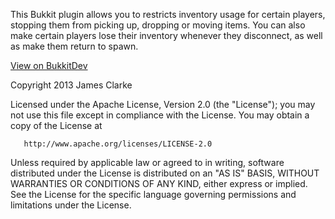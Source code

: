 This Bukkit plugin allows you to restricts inventory usage for certain players, stopping them from picking up, dropping or moving items.
You can also make certain players lose their inventory whenever they disconnect, as well as make them return to spawn.
<p/>
<a href="http://dev.bukkit.org/server-mods/invblock/">View on BukkitDev</a>

Copyright 2013 James Clarke

   Licensed under the Apache License, Version 2.0 (the "License");
   you may not use this file except in compliance with the License.
   You may obtain a copy of the License at

       http://www.apache.org/licenses/LICENSE-2.0

   Unless required by applicable law or agreed to in writing, software
   distributed under the License is distributed on an "AS IS" BASIS,
   WITHOUT WARRANTIES OR CONDITIONS OF ANY KIND, either express or implied.
   See the License for the specific language governing permissions and
   limitations under the License.